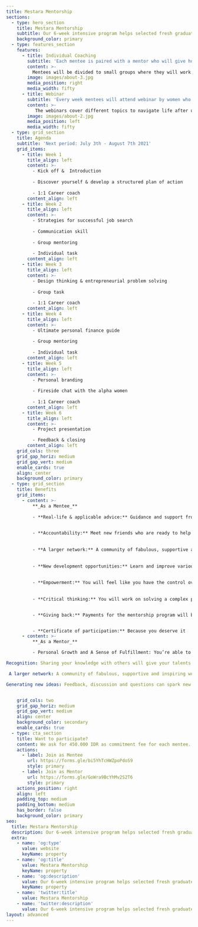 ```yaml
---
title: Mestara Mentorship
sections:
  - type: hero_section
    title: Mestara Mentorship
    subtitle: Our 6-week intensive program helps selected fresh graduates to achieve their full potential. 
    background_color: primary
  - type: features_section
    features:
      - title: Individual Coaching
        subtitle: 'Each mentee is paired with a mentor who will give honest, practical and real-life advice.'
        content: >-
          Mentees will be divided to small groups where they will work together to solve a complex problem to hone their critical & entrepreneurial thinking.
        image: images/about-3.jpg
        media_position: right
        media_width: fifty
      - title: Webinar
        subtitle: 'Every week mentees will attend webinar by women who work in the field as speaker.'
        content: >-
           The webinars cover different topics to navigate life after university and successfully transition into their career.
        image: images/about-2.jpg
        media_position: left
        media_width: fifty
  - type: grid_section
    title: Agenda
    subtitle: 'Next period: July 3th - August 7th 2021'
    grid_items:
      - title: Week 1
        title_align: left
        content: >-
          - Kick off &  Introduction
          
          - Discover yourself & develop a structured plan of action
          
          - 1:1 Career coach
        content_align: left
      - title: Week 2
        title_align: left
        content: >-
          - Strategies for successful job search
          
          - Communication skill
          
          - Group mentoring
          
          - Individual task
        content_align: left
      - title: Week 3
        title_align: left
        content: >-
          - Design thinking & entrepreneurial problem solving
          
          - Group task
          
          - 1:1 Career coach
        content_align: left
      - title: Week 4
        title_align: left
        content: >-
          - Ultimate personal finance guide
          
          - Group mentoring
          
          - Individual task
        content_align: left
      - title: Week 5
        title_align: left
        content: >-
          - Personal branding 
          
          - Fireside chat with the alpha women
          
          - 1:1 Career coach
        content_align: left
      - title: Week 6
        title_align: left
        content: >-
          - Project presentation

          - Feedback & closing
        content_align: left
    grid_cols: three
    grid_gap_horiz: medium
    grid_gap_vert: medium
    enable_cards: true
    align: center
    background_color: primary
  - type: grid_section
    title: Benefits
    grid_items:
      - content: >-
          **_As a Mentee_**
          
          - **Real-life & applicable advice:** Guidance and support from more experienced professional
          

          - **Accountability:** Meet new friends who are ready to help you adhere to goals & commitment
          
          
          - **A larger network:** A community of fabulous, supportive and inspiring women
          
          
          - **New development opportunities:** Learn and improve various skills each week
          
          
          - **Empowerment:** You will feel like you have the control over your career and destiny
          
          
          - **Critical thinking:** You will work on solving a complex problem during the program


          - **Giving back:** Payments for the mentorship program will be used for empowering girls in rural area


          - **Certificate of participation:** Because you deserve it
      - content: >-
          **_As a Mentor_**

          - Personal Growth and A Sense of Fulfillment: You’re able to have a remarkable impact on a person’s future.

Recognition: Sharing your knowledge with others will give your talents more exposure

 A larger network: A community of fabulous, supportive and inspiring women 

Generating new ideas: Feedback, discussion and questions can spark new ideas


    grid_cols: two
    grid_gap_horiz: medium
    grid_gap_vert: medium
    align: center
    background_color: secondary
    enable_cards: true
  - type: cta_section
    title: Want to participate?
    content: We ask for 450.000 IDR as commitment fee for each mentee. All proceeds of this program will go to [Mestara Berdaya](/mestara-berdaya) program.
    actions:
      - label: Join as Mentee
        url: https://forms.gle/bi5YhTcHWZpoPdoS9
        style: primary
      - label: Join as Mentor
        url: https://forms.gle/GoWra9BcYhMv2S2T6
        style: primary
    actions_position: right
    align: left
    padding_top: medium
    padding_bottom: medium
    has_border: false
    background_color: primary
seo:
  title: Mestara Mentorship
  description: Our 6-week intensive program helps selected fresh graduates to achieve their full potential
  extra:
    - name: 'og:type'
      value: website
      keyName: property
    - name: 'og:title'
      value: Mestara Mentorship
      keyName: property
    - name: 'og:description'
      value: Our 6-week intensive program helps selected fresh graduates to achieve their full potential
      keyName: property
    - name: 'twitter:title'
      value: Mestara Mentorship
    - name: 'twitter:description'
      value: Our 6-week intensive program helps selected fresh graduates to achieve their full potential
layout: advanced
---
```

